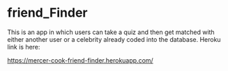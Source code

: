 # friend_Finder

This is an app in which users can take a quiz and then get matched with either another user or a celebrity already coded into the database. Heroku link is here:

https://mercer-cook-friend-finder.herokuapp.com/
